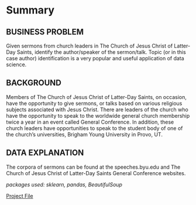 # Summary

## BUSINESS PROBLEM
Given sermons from church leaders in The Church of Jesus Christ of Latter-Day Saints, identify the author/speaker of the sermon/talk.  Topic (or in this case author) identification is a very popular and useful application of data science.

## BACKGROUND
Members of The Church of Jesus Christ of Latter-Day Saints, on occasion, have the opportunity to give sermons, or talks based on various religious subjects associated with Jesus Christ.  There are leaders of the church who have the opportunity to speak to the worldwide general church membership twice a year in an event called General Conference.  In addition, these church leaders have opportunities to speak to the student body of one of the church’s universities, Brigham Young University in Provo, UT.

## DATA EXPLANATION
The corpora of sermons can be found at the speeches.byu.edu and The Church of Jesus Christ of Latter-Day Saints General Conference websites.

_packages used:  sklearn, pandas, BeautifulSoup_

[Project File](King_Ramsey_DSC_680_Project_1v3.ipynb)
